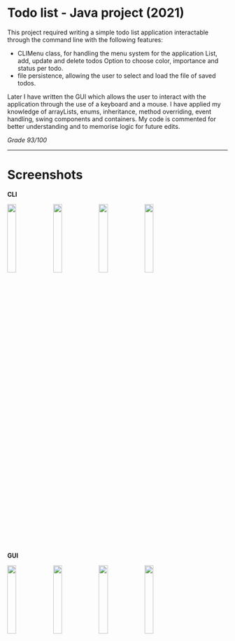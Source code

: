 # Todo list - Java project (2021)

This project required writing a simple todo list application interactable through the command line with the following features: 
* CLIMenu class, for handling the menu system for the application 
List, add, update and delete todos 
Option to choose color, importance and status per todo.
* file persistence, allowing the user to select and load the file of saved todos.

Later I have written the GUI which allows the user to interact with the application through the use of a keyboard and a mouse. I have applied my knowledge of arrayLists, enums, inheritance, method overriding, event handling, swing components and containers. 
My code is commented for better understanding and to memorise logic for future edits.

*Grade 93/100*

-----

# Screenshots 
**CLI**

<img src="https://github.com/dosodrac/todolist_gui_2021/blob/main/screenshots/CLI1_options.png" width="20%"></img> 
<img src="https://github.com/dosodrac/todolist_gui_2021/blob/main/screenshots/CLI2_add_todo.png" width="20%"></img> 
<img src="https://github.com/dosodrac/todolist_gui_2021/blob/main/screenshots/CLI3_list_todos.png" width="20%"></img> 
<img src="https://github.com/dosodrac/todolist_gui_2021/blob/main/screenshots/CLI4_update_todos.png" width="20%"></img> 



**GUI**

<img src="https://github.com/dosodrac/todolist_gui_2021/blob/main/screenshots/GUI1_list_todos.png" width="20%"></img> 
<img src="https://github.com/dosodrac/todolist_gui_2021/blob/main/screenshots/GUI2_add_todo.png" width="20%"></img> 
<img src="https://github.com/dosodrac/todolist_gui_2021/blob/main/screenshots/GUI3_update_todo.png" width="20%"></img> 
<img src="https://github.com/dosodrac/todolist_gui_2021/blob/main/screenshots/GUI4_delete_todo.png" width="20%"></img> 
